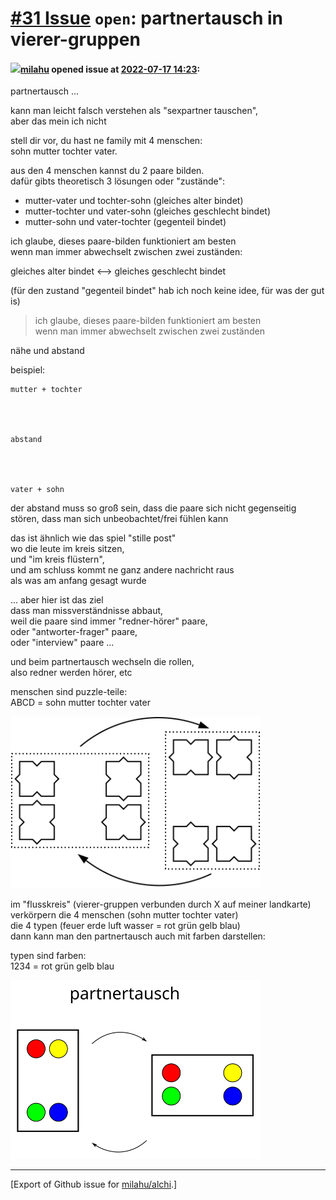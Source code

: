# [\#31 Issue](https://github.com/milahu/alchi/issues/31) `open`: partnertausch in vierer-gruppen

#### <img src="https://avatars.githubusercontent.com/u/12958815?v=4" width="50">[milahu](https://github.com/milahu) opened issue at [2022-07-17 14:23](https://github.com/milahu/alchi/issues/31):

partnertausch ...

kann man leicht falsch verstehen als "sexpartner tauschen",  
aber das mein ich nicht

stell dir vor, du hast ne family mit 4 menschen:  
sohn mutter tochter vater.

aus den 4 menschen kannst du 2 paare bilden.  
dafür gibts theoretisch 3 lösungen oder "zustände":

-   mutter-vater und tochter-sohn (gleiches alter bindet)
-   mutter-tochter und vater-sohn (gleiches geschlecht bindet)
-   mutter-sohn und vater-tochter (gegenteil bindet)

ich glaube, dieses paare-bilden funktioniert am besten  
wenn man immer abwechselt zwischen zwei zuständen:

gleiches alter bindet &lt;—&gt; gleiches geschlecht bindet

(für den zustand "gegenteil bindet" hab ich noch keine idee, für was der
gut is)

> ich glaube, dieses paare-bilden funktioniert am besten  
> wenn man immer abwechselt zwischen zwei zuständen

nähe und abstand

beispiel:

    mutter + tochter




    abstand




    vater + sohn

der abstand muss so groß sein, dass die paare sich nicht gegenseitig
stören, dass man sich unbeobachtet/frei fühlen kann

das ist ähnlich wie das spiel "stille post"  
wo die leute im kreis sitzen,  
und "im kreis flüstern",  
und am schluss kommt ne ganz andere nachricht raus  
als was am anfang gesagt wurde

... aber hier ist das ziel  
dass man missverständnisse abbaut,  
weil die paare sind immer "redner-hörer" paare,  
oder "antworter-frager" paare,  
oder "interview" paare ...

und beim partnertausch wechseln die rollen,  
also redner werden hörer, etc

menschen sind puzzle-teile:  
ABCD = sohn mutter tochter vater

<a href="https://github.com/milahu/alchi/blob/master/src/images/alchi-peer-exchange-partnertausch.svg"><img width="400" src="https://github.com/milahu/alchi/raw/master/src/images/alchi-peer-exchange-partnertausch.svg"></a>

im "flusskreis" (vierer-gruppen verbunden durch X auf meiner
landkarte)  
verkörpern die 4 menschen (sohn mutter tochter vater)  
die 4 typen (feuer erde luft wasser = rot grün gelb blau)  
dann kann man den partnertausch auch mit farben darstellen:

typen sind farben:  
1234 = rot grün gelb blau

<a href="https://github.com/milahu/alchi/blob/master/src/images/partnertausch-vier-farben.svg"><img width="400" src="https://github.com/milahu/alchi/raw/master/src/images/partnertausch-vier-farben.svg"></a>

------------------------------------------------------------------------

\[Export of Github issue for
[milahu/alchi](https://github.com/milahu/alchi).\]
